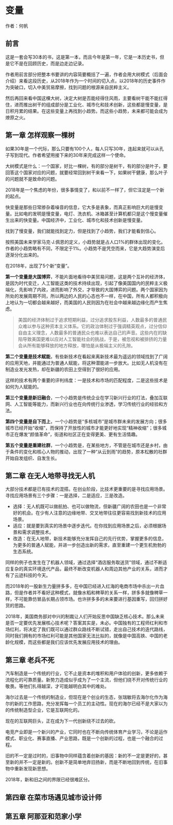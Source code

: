 变量
==========================

作者：何帆

前言
--------------------------

这是一套会写30本的书，这是第一本，而且今年是第一年，它是一本历史书，但是它不是在回顾历史，而是边走边记录。

作者用前言部分把整本书要讲的内容简要概括了一遍，作者会用大树模式（后面会介绍）来看这段历史，从2018年作为一个时间的切入点，以2018年的历史事件作为突破口，切入中美贸易摩擦，找到问题的根源来自民粹主义。

然后再回来看中国这棵大树，决定大树是否能经得住风雨，主要看树干能不能扛得住，进而推出树干的组成部分是工业化、城市化和技术创新，这些都是慢变量，是日积月累的结果。在这些变量上再找到小趋势。而这些小趋势，未来都可能会成为燎原之火。

第一章 怎样观察一棵树
--------------------------

如果30年是一个代际，那么只要有100个人，每人只写30年，连起来就可以从孔子写到现代。作者希望用接下来的30年来完成这样一个使命。

大树模式是什么：一个国家，好比一棵树，有的部分是树干，有的部分是叶子，要回答这个国家对应的问题，就要经常回到树干来看一下，如果树干健康，那么叶子的问题就不是致命的问题。

2018年是一个焦虑的年份，很多事情变了，和以前不一样了，但它注定是一个新的起点。

快变量是那些日常掺杂着噪音的信息，它大多是表象，而真正影响巨大的是慢变量。比如电的发明是慢变量，电灯、洗衣机、冰箱甚至计算机都只是这个慢变量催生出来的快变量。中国经济中，工业化、城市化和技术创新是慢变量。

找到了慢变量，我们就能找到定力，但是找到了小趋势，我们才能看到信心。

按照美国未来学家马克·J.佩恩的定义，小趋势就是占人口1%的群体出现的变化。作者的小趋势略有不同，不限定于1%。小趋势不是凭空而来，它是大趋势演变后逐渐分化出来的。

在2018年，出现了5个新“变量”。

**第一个变量是大国博弈**，不能片面地看待中美贸易问题，这是两个互补的经济体，是因为时代变迁，人工智能这类的技术持续出现，引起了像美国国内的民粹主义极端化，先影响了内政，进而影响了外交，才导致的大国博弈的问题。两个国家因为所处的发展周期不同，所以两边的人民的心态也不一样，在中国，所有人都积极向上地认为一切都会越来越好，而美国的人民则因为在社会中越来越边缘化而产生焦虑。

> 美国的经济体制过于追求短期利益，过分追求股东利益，人数最多的普通民众难以参与这种资本主义体系。它的政治体制过于强调精英观点，过分信仰自由主义理念，人数最多的普通民众也难以表达自己的声音。这些内在的缺陷导致美国更难以应对人工智能社会的挑战，于是，被忽视和被排挤的力量会从所有能够释放的地方释放，哪怕是从极端主义的孔隙。

**第二个变量是技术赋能**，有些新技术在看起来离新技术最为遥远的领域找到了广阔的应用天地，并能通过为普通人赋能，将这种潜能进一步放大。比如无人机没有在制造业发光发热，却在新疆的农田上空得到了很好的应用。

这样的技术有两个重要的评判纬度：一是技术和市场的匹配程度，二是这些技术是如何为人赋能的。

**第三个变量是新旧融合**，一个小趋势是传统企业在学习新兴行业的打法，叠加互联网、人工智能等能力，而新兴行业也在向传统行业渗透，学习传统行业的经验和方法。

**第四个变量是自下而上**，一个小趋势是“多核城市”是城市群未来的发展方向；很多城市已经开始“收缩”，而保持了开放性的城市才能更好地实现“精神收缩”；很多城市正在爆发“颜值革命”，街道和社区正在变得更美、更有生活情趣。

**第五个变量是重建社群**，一个小趋势是，在某些地方，不管是在城市还是乡村，由于条件的变化和核心人物的推动，出现了一种“从云到雨”的趋势，原本松散的社群开始自发组织、自发生长。

第二章 在无人地带寻找无人机
--------------------------

大部分技术都是已有技术的混搭。在创业阶段，比技术更重要的是寻找应用场景。寻找应用场景有三个步骤：一是选择，二是适应，三是改造。

- 选择：无人机既可以做航拍、也可以做物流，但新疆广阔的农田也是一个非常好的机会。在少有人注意的边缘地带、交叉地带往往更容易找到新技术的应用场景。
- 适应：就是要到真实的场景中逐步迭代。在你找到应用场景之后，必须根据场景和需求调整技术。
- 改造：在无人地带，新技术能够充分发挥自己的先行优势，掌握更多的信息，为更多的普通人赋能，并进一步创造出新的需求，直至重建一个更生机勃勃的生态系统。

同样的例子也发生在了机器人领域，通过选择“酒店服务取送货”领域，通过不断适应复杂的真实环境迭代产品，最终不断改变机器人和周边其他产业的关系，进而才有了云迹科技的今天。

而2018年的一股新生力量拼多多，在中国已经进入红海的电商市场中杀出一片血路，但是作者并不看好这种模式，就像水稻和稗草的关系一样，拼多多就像稗草一样，不可能靠仿冒品长期占领市场。也许拼多多的未来要进行基因重写，回归拼好货的思路。

2018年，美国商务部对中兴的制裁让人们开始反思中国缺乏核心技术。那么未来是否一定要优先发展核心技术呢？答案其实是，未必。中国独有的工程师红利和市场红利，将决定了我们既可以通过群众路线不断试错，走出自己技术的迭代路线，同时我们拥有的市场红利可能是其他国家无法比拟的，就像是中国高铁、中国的老龄化规模，而这些都是我们应该优先发展应用技术的理由。

第三章 老兵不死
--------------------------

汽车制造是一个传统的行业，它不止是资本的堆积和用户体验的创新，更多依赖于流程化的可靠质量。新势力造成似乎成为了一个主流，但他们绕不开对传统行业的敬畏。等他们扎得越深，才可能越明白其中的难处。

海尔过去是一个传统的制造业，但现在是个创业的生态，张瑞敏将去海尔化作为海尔的新的工作思路，充分发挥每一个员工的主动性。现在的海尔已经不是大家以为的传统制造型企业，它是互联网化的。

现在的互联网巨头，正在成为下一代创新绕不过去的砍。

电竞产业即是一个新兴的产业，它同时也在不断向传统体育产业学习，不论是运作模式、职业化、赛事直播、产业思路，既是一个创新的过程，也是一个融合的过程。

旧的不一定是过时的，旧事物中同样蕴含着创新的基因：新的不一定是更好的，甚至新的并不一定是新的。创新不是简单地弃旧扬新，而是不断地回到传统，在旧事物中重新发现新思想。

2018年，新和旧之间的界限已经很难区分。

第四章 在菜市场遇见城市设计师
--------------------------

第五章 阿那亚和范家小学
--------------------------